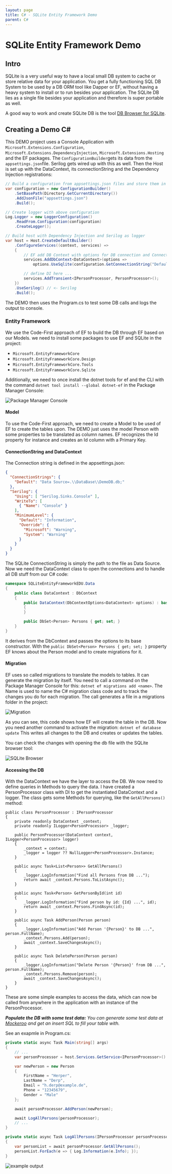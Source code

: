 ```yaml
---
layout: page
title: C# - SQLite Entity Framework Demo
parent: C#
---
```


# SQLite Entity Framework Demo

## Intro

SQLite is a very useful way to have a local small DB system to cache or store relative data for your application. You get a fully functioning SQL DB System to be used by a DB ORM tool like Dapper or EF, without having a heavy system to install or to run besides your application. The SQLite DB lies as a single file besides your application and therefore is super portable as well.

A good way to work and create SQLite DB is the tool [DB Browser for SQLite](https://sqlitebrowser.org/).


## Creating a Demo C#

This DEMO project uses a Console Application with `Microsoft.Extensions.Configuration`, `Microsoft.Extensions.DependencyInjection`, `Microsoft.Extensions.Hosting` and the EF packages. The `ConfigurationBuilder`gets its data from the `appsettings.json`file. Serilog gets wired up with this as well. Then the Host is set up with the DataContext, its connectionString and the Dependency Injection registrations:

```csharp
// Build a configuration from appsettings.json files and store them in the var
var configuration = new ConfigurationBuilder()
    .SetBasePath(Directory.GetCurrentDirectory())
    .AddJsonFile("appsettings.json")
    .Build();

// Create logger with above configuration
Log.Logger = new LoggerConfiguration()
    .ReadFrom.Configuration(configuration)
    .CreateLogger();

// Build host with Dependency Injection and Serilog as logger
var host = Host.CreateDefaultBuilder()
    .ConfigureServices((context, services) =>
    {
        // EF add DB Context with options for DB connection and ConnectionString from config here ...
        services.AddDbContext<DataContext>(options =>
            options.UseSqlite(configuration.GetConnectionString("Default")));

        // define DI here ...
        services.AddTransient<IPersonProcessor, PersonProcessor>();
    })
    .UseSerilog() // <- Serilog
    .Build();
```

The DEMO then uses the Program.cs to test some DB calls and logs the output to console.


### Entity Framework

We use the Code-First approach of EF to build the DB through EF based on our Models. we need to install some packages to use EF and SQLite in the project:

* `Microsoft.EntityFrameworkCore`
* `Microsoft.EntityFrameworkCore.Design`
* `Microsoft.EntityFrameworkCore.Tools`
* `Microsoft.EntityFrameworkCore.Sqlite`

Additionally, we need to once install the dotnet tools for ef and the CLI with the command `dotnet tool install --global dotnet-ef` in the Package Manager Console:

![![Package Manager Console](/assets/images/articles/sqlite-ef-demo/PackageManagerConsoleInstallEFTools.png)](/assets/images/articles/sqlite-ef-demo/PackageManagerConsoleInstallEFTools.png)


#### Model

To use the Code-First approach, we need to create a Model to be used of EF to create the tables upon. The DEMO just uses the model Person with some properties to be translated as column names. EF recognizes the Id property for instance and creates an Id column with a Primary Key.


#### ConnectionString and DataContext

The Connection string is defined in the appsettings.json:

```json
{
  "ConnectionStrings": {
    "Default": "Data Source=.\\DataBase\\DemoDB.db;"
  },
  "Serilog": {
    "Using": [ "Serilog.Sinks.Console" ],
    "WriteTo": [
      { "Name": "Console" }
    ],
    "MinimumLevel": {
      "Default": "Information",
      "Override": {
        "Microsoft": "Warning",
        "System": "Warning"
      }
    }
  }
}
```

The SQLite ConnectionString is simply the path to the file as Data Source.
Now we need the DataContext class to open the connections and to handle all DB stuff from our C# code:

```csharp
namespace SQLiteEntityFrameworkEDU.Data
{
    public class DataContext : DbContext
    {
        public DataContext(DbContextOptions<DataContext> options) : base(options)
        {
        }

        public DbSet<Person> Persons { get; set; }
    }
}
```

It derives from the DbContext and passes the options to its base constructor.
With the `public DbSet<Person> Persons { get; set; }` property EF knows about the Person model and to create migrations for it.


#### Migration

EF uses so called migrations to translate the models to tables. It can generate the migration by itself. You need to call a command on the Package Manager Console for this: `dotnet ef migrations add <name>`. The Name is used to name the C# migration class code and to track the changes you do for each migration. The call generates a file in a migrations folder in the project:

![![Migration](/assets/images/articles/sqlite-ef-demo/migration.png)](/assets/images/articles/sqlite-ef-demo/migration.png)

As you can see, this code shows how EF will create the table in the DB.
Now you need another command to activate the migration: `dotnet ef database update`
This writes all changes to the DB and creates or updates the tables.

You can check the changes with opening the db file with the SQLite browser tool:

![![SQLite Browser](/assets/images/articles/sqlite-ef-demo/migration-SQLiteBrowser.png)](/assets/images/articles/sqlite-ef-demo/migration-SQLiteBrowser.png)


#### Accessing the DB

With the DataContext we have the layer to access the DB. We now need to define queries in Methods to query the data. I have created a PersonProcessor class with DI to get the instantiated DataContext and a logger. The class gets some Methods for querying, like the `GetAllPersons()` method:

```cSharp
public class PersonProcessor : IPersonProcessor
{
    private readonly DataContext _context;
    private readonly ILogger<PersonProcessor> _logger;

    public PersonProcessor(DataContext context, ILogger<PersonProcessor> logger)
    {
        _context = context;
        _logger = logger ?? NullLogger<PersonProcessor>.Instance;
    }

    public async Task<List<Person>> GetAllPersons()
    {
        _logger.LogInformation("Find all Persons from DB ...");
        return await _context.Persons.ToListAsync();
    }

    public async Task<Person> GetPersonById(int id)
    {
        _logger.LogInformation("Find person by id: {Id} ...", id);
        return await _context.Persons.FindAsync(id);
    }

    public async Task AddPerson(Person person)
    {
        _logger.LogInformation("Add Person '{Person}' to DB ...", person.FullName);
        _context.Persons.Add(person);
        await _context.SaveChangesAsync();
    }

    public async Task DeletePerson(Person person)
    {
        _logger.LogInformation("Delete Person '{Person}' from DB ...", person.FullName);
        _context.Persons.Remove(person);
        await _context.SaveChangesAsync();
    }
}
```

These are some simple examples to access the data, which can now be called from anywhere in the application with an instance of the PersonProcessor.


***Populate the DB with some test data:***
*You can generate some test data at [Mockeroo](https://www.mockaroo.com/) and get an insert SQL to fill your table with.*


See an exapmle in Program.cs:

```csharp
private static async Task Main(string[] args)
{
    // ...
    var personProcessor = host.Services.GetService<IPersonProcessor>()!;

    var newPerson = new Person
    {
        FirstName = "Herper",
        LastName = "Derp",
        Email = "h.derp@example.de",
        Phone = "12345679",
        Gender = "Male"
    };

    await personProcessor.AddPerson(newPerson);

    await LogAllPersons(personProcessor);
    // ...
}

private static async Task LogAllPersons(IPersonProcessor personProcessor)
{
    var personList = await personProcessor.GetAllPersons();
    personList.ForEach(e => { Log.Information(e.Info); });
}
```

![![example output](/assets/images/articles/sqlite-ef-demo/example-output.png)](/assets/images/articles/sqlite-ef-demo/example-output.png)
